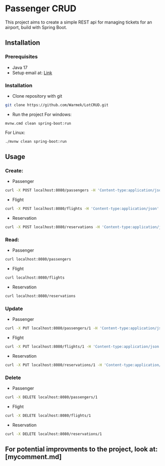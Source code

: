 # Passenger CRUD
This project aims to create a simple REST api for managing tickets for an airport, build with Spring Boot.

## Installation
### Prerequisites
- Java 17
- Setup email at: [Link](https://myaccount.google.com/apppasswords)
### Installation
- Clone repository with git
```bash
git clone https://github.com/Warmek/LotCRUD.git
```
- Run the project
For windows:
```shell
mvnw.cmd clean spring-boot:run
```
For Linux:
```bash
./mvnw clean spring-boot:run
```

## Usage
### Create:
- Passenger
```bash
curl -X POST localhost:8080/passengers -H 'Content-type:application/json' -d '{"firstName": "John", "lastName": "Doe", "email": "jd@gmail.com", "phoneNumber": "000000000"}'
```
- Flight
```bash
curl -X POST localhost:8080/flights -H 'Content-type:application/json' -d '{"origin": "startPlace", "destination": "targetPlace", "flightTime": 90, "oneWay": true}'
```
- Reservation
```bash
curl -X POST localhost:8080/reservations -H 'Content-type:application/json' -d '{"flightNumber": 1, "passengerNumber": 1, "didTakeoff": true, "seatNumber": 1}'
```
### Read:
- Passenger
```bash
curl localhost:8080/passengers
```
- Flight
```bash
curl localhost:8080/flights
```
- Reservation
```bash
curl localhost:8080/reservations
```

### Update
- Passenger
```bash
curl -X PUT localhost:8080/passengers/1 -H 'Content-type:application/json' -d '{"firstName":"John","lastName":"Doe","email":"jd@gmail.com","phoneNumber":"000000000"}'
```
- Flight
```bash
curl -X PUT localhost:8080/flights/1 -H 'Content-type:application/json' -d '{"origin":"startPlace","destination":"targetPlace","flightTime":90,"oneWay":true,"seatNumber":2}'
```
- Reservation
```bash
curl -X PUT localhost:8080/reservations/1 -H 'Content-type:application/json' -d '{"flightNumber":1,"seatNumber":1,"passengerId":1,"passangerName":"John","passangerLastName":"Doe","passangerEmail":"jd@gmail.com","passangerPhoneNumber":"000000000","didTakeoff":true}'
```

### Delete
- Passenger
```bash
curl -X DELETE localhost:8080/passengers/1
```
- Flight
```bash
curl -X DELETE localhost:8080/flights/1
```
- Reservation
```bash
curl -X DELETE localhost:8080/reservations/1
```
## For potential improvments to the project, look at: [mycomment.md]
